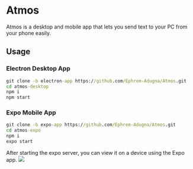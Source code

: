 # Atmos
Atmos is a desktop and mobile app that lets you send text to your PC from your phone easily. 

## Usage
### Electron Desktop App
```cmd
git clone -b electron-app https://github.com/Ephrem-Adugna/Atmos.git
cd atmos-desktop
npm i
npm start
```
### Expo Mobile App
```cmd
git clone -b expo-app https://github.com/Ephrem-Adugna/Atmos.git
cd atmos-expo
npm i
expo start
```
After starting the expo server, you can view it on a device using the Expo app.
![](https://i.imgur.com/rh1erQD.png)

